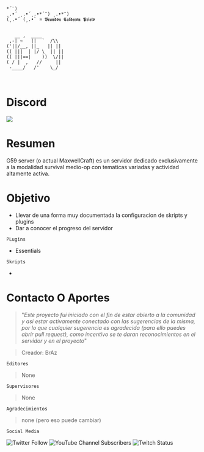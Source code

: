  ```
 *´¨) 
¸.•´ ¸.•´¸.•*´¨) ¸.•*¨) 
(¸.•´ (¸.•` ¤ 𝕭𝖗𝖆𝖓𝖉𝖔𝖓 𝕮𝖆𝖑𝖉𝖊𝖗𝖔𝖓 𝕻𝖗𝖎𝖊𝖙𝖔  


    __ ,  ____        
  ,-| ~   ||  `  /\\  
 ('||/__, ||_   || || 
(( |||  | |/ \  || || 
(( |||==|    ))  \/|| 
 ( / |  ,   //     || 
  -____/   /'    \_/  
                                                       
                      
```   
# Discord
[![](https://i.imgur.com/0mHVoje.png?1)](https://bit.ly/2KQXYno)

# Resumen
G59 server (o actual MaxwellCraft) es un servidor dedicado exclusivamente a la modalidad survival medio-op con tematicas variadas y actividad altamente activa.

# Objetivo

- Llevar de una forma muy documentada la configuracion de skripts  y plugins
- Dar a conocer el progreso del servidor

`PLugins`

- Essentials

`Skripts`

-

# Contacto O Aportes

> "*Este proyecto fui iniciado con el fin de estar abierto a la comunidad y asi estar activamente conectado con las sugerencias de la misma, por lo que cualquier sugerencia es agradecida (para ello puedes abrir pull request), como incentivo se te daran reconocimientos en el servidor y en el proyecto*"

> Creador: BrAz

`Editores`

>None

`Supervisores`

>None

`Agradecimientos`

>none (pero eso puede cambiar)

`Social Media`


![Twitter Follow](https://img.shields.io/twitter/follow/Braz___?style=for-the-badge)
![YouTube Channel Subscribers](https://img.shields.io/youtube/channel/subscribers/UC8n6Jw2hVcL_nLn8eWsm8Eg?style=for-the-badge)
![Twitch Status](https://img.shields.io/twitch/status/Braz___?style=for-the-badge)

